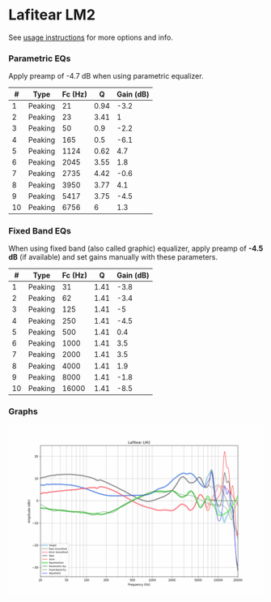 # Lafitear LM2
See [usage instructions](https://github.com/jaakkopasanen/AutoEq#usage) for more options and info.

### Parametric EQs
Apply preamp of -4.7 dB when using parametric equalizer.

|   # | Type    |   Fc (Hz) |    Q |   Gain (dB) |
|-----|---------|-----------|------|-------------|
|   1 | Peaking |        21 | 0.94 |        -3.2 |
|   2 | Peaking |        23 | 3.41 |         1   |
|   3 | Peaking |        50 | 0.9  |        -2.2 |
|   4 | Peaking |       165 | 0.5  |        -6.1 |
|   5 | Peaking |      1124 | 0.62 |         4.7 |
|   6 | Peaking |      2045 | 3.55 |         1.8 |
|   7 | Peaking |      2735 | 4.42 |        -0.6 |
|   8 | Peaking |      3950 | 3.77 |         4.1 |
|   9 | Peaking |      5417 | 3.75 |        -4.5 |
|  10 | Peaking |      6756 | 6    |         1.3 |

### Fixed Band EQs
When using fixed band (also called graphic) equalizer, apply preamp of **-4.5 dB** (if available) and set gains manually with these parameters.

|   # | Type    |   Fc (Hz) |    Q |   Gain (dB) |
|-----|---------|-----------|------|-------------|
|   1 | Peaking |        31 | 1.41 |        -3.8 |
|   2 | Peaking |        62 | 1.41 |        -3.4 |
|   3 | Peaking |       125 | 1.41 |        -5   |
|   4 | Peaking |       250 | 1.41 |        -4.5 |
|   5 | Peaking |       500 | 1.41 |         0.4 |
|   6 | Peaking |      1000 | 1.41 |         3.5 |
|   7 | Peaking |      2000 | 1.41 |         3.5 |
|   8 | Peaking |      4000 | 1.41 |         1.9 |
|   9 | Peaking |      8000 | 1.41 |        -1.8 |
|  10 | Peaking |     16000 | 1.41 |        -8.5 |

### Graphs
![](./Lafitear%20LM2.png)
